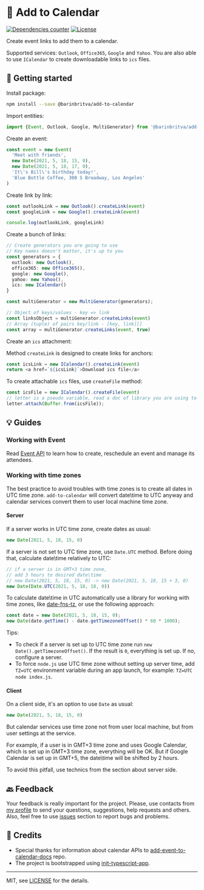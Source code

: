 # 📅 Add to Calendar

[![Dependencies counter](https://img.shields.io/badge/dependencies-none-green?style=flat-square)](https://github.com/barinbritva/add-to-calendar/blob/master/package.json)
[![License](https://img.shields.io/npm/l/micromatch?style=flat-square)](https://github.com/barinbritva/add-to-calendar/blob/master/LICENSE)

Create event links to add them to a calendar.

Supported services: `Outlook`, `Office365`, `Google` and `Yahoo`. You are also able to use `ICalendar` to create downloadable links to `ics` files.

## 🚀 Getting started

Install package:
```bash
npm install --save @barinbritva/add-to-calendar
```

Import entities:
```typescript
import {Event, Outlook, Google, MultiGenerator} from '@barinbritva/add-to-calendar'
```

Create an event:
```typescript
const event = new Event(
  'Meet with friends',
  new Date(2021, 5, 18, 15, 0),
  new Date(2021, 5, 18, 17, 0),
  'It\'s Bill\'s birthday today!',
  'Blue Bottle Coffee, 300 S Broadway, Los Angeles'
)
```

Create link by link:
```typescript
const outlookLink = new Outlook().createLink(event)
const googleLink = new Google().createLink(event)

console.log(outlookLink, googleLink)
```

Create a bunch of links:
```typescript
// Create generators you are going to use
// Key names doesn't matter, it's up to you
const generators = {
  outlook: new Outlook(),
  office365: new Office365(),
  google: new Google(),
  yahoo: new Yahoo(),
  ics: new ICalendar()
}

const multiGenerator = new MultiGenerator(generators);

// Object of keys/values - key => link
const linksObject = multiGenerator.createLinks(event)
// Array (tuple) of pairs key/link - [key, link][]
const array = multiGenerator.createLinks(event, true)
```

Create an `ics` attachment:

Method `createLink` is designed to create links for anchors:
```typescript
const icsLink = new ICalendar().createLink(event)
return <a href=`${icsLink}`>Download ics file</a>
```

To create attachable `ics` files, use `createFile` method:
```typescript
const icsFile = new ICalendar().createFile(event)
// letter is a pseudo variable, read a doc of library you are using to send emails
letter.attach(Buffer.from(icsFile));
```

## 💡 Guides

### Working with Event

Read [Event API](https://barinbritva.github.io/add-to-calendar/classes/Event.html) to learn how to create, reschedule an event and manage its attendees.

### Working with time zones

The best practice to avoid troubles with time zones is to create all dates in UTC time zone. `add-to-calendar` will convert date\time to UTC anyway and calendar services convert them to user local machine time zone.

#### Server

If a server works in UTC time zone, create dates as usual:

```typescript
new Date(2021, 5, 18, 15, 0)
```

If a server is not set to UTC time zone, use `Date.UTC` method. Before doing that, calculate date\time relatively to UTC:

```typescript
// if a server is in GMT+3 time zone,
// add 3 hours to desired date\time
// new Date(2021, 5, 18, 15, 0) -> new Date(2021, 5, 18, 15 + 3, 0)
new Date(Date.UTC(2021, 5, 18, 18, 0))
```

To calculate date\time in UTC automatically use a library for working with time zones, like [date-fns-tz](https://github.com/marnusw/date-fns-tz), or use the following approach:

```typescript
const date = new Date(2021, 5, 18, 15, 0);
new Date(date.getTime() - date.getTimezoneOffset() * 60 * 1000);
```

Tips:
- To check if a server is set up to UTC time zone run `new Date().getTimezoneOffset()`. If the result is `0`, everything is set up. If no, configure a server.
- To force `node.js` use UTC time zone without setting up server time, add `TZ=UTC` environment variable during an app launch, for example: `TZ=UTC node index.js`.

#### Client

On a client side, it's an option to use `Date` as usual:

```typescript
new Date(2021, 5, 18, 15, 0)
```

But calendar services use time zone not from user local machine, but from user settings at the service.

For example, if a user is in GMT+3 time zone and uses Google Calendar, which is set up in GMT+3 time zone, everything will be OK. But if Google Calendar is set up in GMT+5, the date\time will be shifted by 2 hours.

To avoid this pitfall, use technics from the section about server side.

## 🔙 Feedback
Your feedback is really important for the project. Please, use contacts from [my profile](https://github.com/barinbritva) to send your questions, suggestions, help requests and others. Also, feel free to use [issues](https://github.com/barinbritva/add-to-calendar/issues) section to report bugs and problems.

## 🌟 Credits

* Special thanks for information about calendar APIs to [add-event-to-calendar-docs](https://github.com/InteractionDesignFoundation/add-event-to-calendar-docs) repo.
* The project is bootstrapped using [init-typescript-app](https://github.com/barinbritva/init-typescript-app).

---

MIT, see [LICENSE](https://github.com/barinbritva/add-to-calendar/blob/master/LICENSE) for the details.
